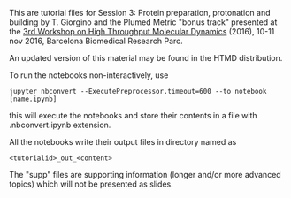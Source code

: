 This are tutorial files for Session 3: Protein preparation, protonation
and building by T. Giorgino and the Plumed Metric  "bonus track"
presented at the [3rd Workshop on High Throughput Molecular
Dynamics](http://workshop.htmd.org/htmd_molecular_dynamics_programme/)
(2016), 10-11 nov 2016, Barcelona Biomedical Research Parc.

An updated version of this material may be found in the HTMD
distribution.



To run the notebooks non-interactively, use

    jupyter nbconvert --ExecutePreprocessor.timeout=600 --to notebook [name.ipynb]

this will execute the notebooks and store their contents in a
file with .nbconvert.ipynb extension. 

All the notebooks write their output files in directory named as

    <tutorialid>_out_<content>

The "supp" files are supporting information (longer
and/or more advanced topics) which will not be presented as slides.

